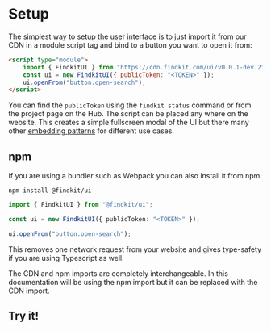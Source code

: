 # Setup

The simplest way to setup the user interface is to just import it from our
CDN in a module script tag and bind to a button you want to open it from:

```html
<script type="module">
	import { FindkitUI } from "https://cdn.findkit.com/ui/v0.0.1-dev.2fa979c564/esm/index.js";
	const ui = new FindkitUI({ publicToken: "<TOKEN>" });
	ui.openFrom("button.open-search");
</script>
```

You can find the `publicToken` using the `findkit status` command or from the
project page on the Hub. The script can be placed any where on the website.
This creates a simple fullscreen modal of the UI but there many other [embedding
patterns](/ui/patterns/embedding/) for different use cases.

## npm

If you are using a bundler such as Webpack you can also install it from npm:

```
npm install @findkit/ui
```

```ts
import { FindkitUI } from "@findkit/ui";

const ui = new FindkitUI({ publicToken: "<TOKEN>" });

ui.openFrom("button.open-search");
```

This removes one network request from your website and gives type-safety if you
are using Typescript as well.

The CDN and npm imports are completely interchangeable. In this documentation
will be using the npm import but it can be replaced with the CDN import.

## Try it!

<Codesandbox example="simple" />
